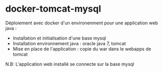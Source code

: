 # docker-tomcat-mysql
Déploiement avec docker d'un environenment pour une application web java :
- Installation et initialisation d'une base mysql
- Installation environnement java : oracle java 7, tomcat
- Mise en place de l'application : copie du war dans le webapps de tomcat

N.B: L'application web installé se connecte sur la base mysql

